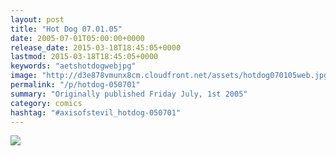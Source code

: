 ```yaml
---
layout: post
title: "Hot Dog 07.01.05"
date: 2005-07-01T05:00:00+0000
release_date: 2015-03-18T18:45:05+0000
lastmod: 2015-03-18T18:45:05+0000
keywords: "aetshotdogwebjpg"
image: "http://d3e878vmunx8cm.cloudfront.net/assets/hotdog070105web.jpg"
permalink: "/p/hotdog-050701"
summary: "Originally published Friday July, 1st 2005"
category: comics
hashtag: "#axisofstevil_hotdog-050701"
---
```


![](http://d3e878vmunx8cm.cloudfront.net/assets/hotdog070105web.jpg)
